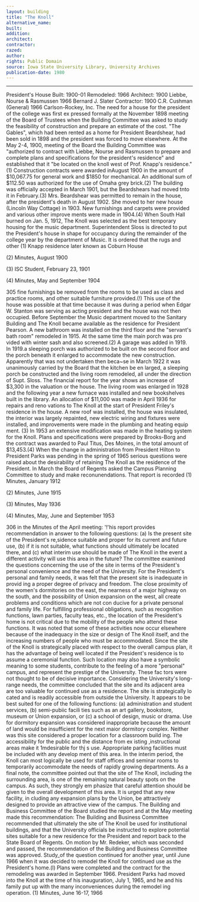 ```yaml
---
layout: building
title: "The Knoll"
alternative_name: 
built: 
addition:
architect: 
contractor: 
razed: 
author:
rights: Public Domain
source: Iowa State University Library, University Archives
publication-date: 1980 
---
```

---

President's House 
Built: 1900-01 Remodeled: 1966 Architect: 1900 Liebbe, Nourse & Rasmussen 1966 Bernard J. Slater Contractor: 1900 C.R. Cushman (General) 1966 Carlson-Rockey, Inc. 
The need for a house for the president of the college was first ex pressed formally at the November 1898 meeting of the Board of Trustees when the Building Committee was asked to study the feasibility of construction and prepare an estimate of the cost. "The Gables", which had been rented as a home for President Beardshear, had been sold in 1898 and the president was forced to move elsewhere. 
At the May 2-4, 1900, meeting of the Board the Building Committee was "authorized to contract with Liebbe, Nourse and Rasmussen to prepare and complete plans and specifications for the president's residence" and established that it "be located on the knoll west of Prof. Knapp's residence." (1) 
Construction contracts were awarded inAugust 1900 in the amount of $10,067.75 for general work and $1850 for mechanical. An additional sum of $112.50 was authorized for the use of Omaha grey brick.(2) The building was officially accepted in March 1901, but the Beardshears had moved tnto it in February.(3) Mrs. Beardshear was permitted to remain in the house, after the president's death in August 1902. She moved to her new house (Lincoln Way Cottage) in 1903. 
New furnishings and carpets were provided and various other improve ments were made in 1904.(4) 
When South Hall burned on Jan. 5, 1912, The Knoll was selected as the best temporary housing for the music department. 
Superintendent Sloss is directed to put the President's house in shape for occupancy during the remainder of the college year by the department of Music. It is ordered that the rugs and other 
(1) 
Knapp residence later known as Coburn House 

(2) 
Minutes, August 1900 

(3) 
ISC Student, February 23, 1901 

(4) 
Minutes, May and September 1904 


305 
fine furnishings be removed from the rooms to be used as class 
and practice rooms, and other suitable furniture provided.(!) 
This use of the house was possible at that time because it was during a period when Edgar W. Stanton was serving as acting president and the house was not then occupied. Before September the Music department moved to the Sanitary Building and The Knoll became available as the 
residence for President Pearson. 
A new bathroom was installed on the third floor and the "servant's bath room" remodeled in 1915. At the same time the main porch was pro vided with winter sash and also screened.(2) A garage was added in 1919. In 1919.a sleeping porch was authorized to be built on the second floor and the porch beneath it enlarged to accommodate the new construction. Apparently that was not undertaken then beca~se in March 1922 it was unanimously carried by the Board that the kitchen be en larged, a sleeping porch be constructed and the living room remodeled, all under the direction of Supt. Sloss. The financial report for the year shows an increase of $3,300 in the valuation or the house. 
The living room was enlarged in 1928 and the following year a new 
furnace was installed and new bookshelves built in the library. 
An allocation of $11,000 was made in April 1936 for repairs and reno vations to The Knoll at the start of President Friley's residence in the house. A new roof was installed, the house was insulated, the interior was largely repainted, new electric wiring and fixtures were installed, and improvements were made in the plumbing and heating equip ment. (3) 
In 1953 an extensive modification was made in the heating system for 
the Knoll. Plans and specifications were prepared by Brooks-Borg 
and the contract was awarded to Paul Titus, Des Moines, in the total 
amount of $13,453.(4) 
When the change in administration from President Hilton to President 
Parks was pending in the spring of 1965 serious questions were raised 
about the desirability of retaining The Knoll as the residence of the 
President. In March the Board of Regents asked the Campus Planning 
Committee to study and make reconunendations. That report is recorded 
(1) 
Minutes, January 1912 

(2) 
Minutes, June 1915 

(3) 
Minutes, May 1936 

(4) 
Minutes, May, June and September 1953 


306 
in the Minutes of the April meeting: 
'!'his report provides recommendation in answer to the following questions: (a) Is the present site of the President's re,sidence suitable and proper for its current and future use, (b) if it is not suitable, what functions should ultimately be located there, and (c) what interim use should be made of The Knoll in the event a different activity will use this area in the future? 
The committee examined the questions concerning the use of the site in terms of the President's personal convenience and the need of the University. For the President's personal and family needs, it was felt that the present site is inadequate in provid ing a proper degree of privacy and freedom. The close proximity of the women's dormitories on the east, the nearness of a major highway on the south, and the possibility of Union expansion on the west, all create problems and conditions which are not con ducive for a private personal and family life. For fulfilling professional obligations, such as recognition functions, lawn parties, faculty teas, etc., the location of the President's home is not critical due to the mobility of the people who attend these functions.   It was noted that some of these activities now occur elsewhere because of the inadequacy in the size or design of The Knoll itself, and the increasing numbers of people who must be accommodated. 
Since the site of the Knoll is strategically placed with respect to the overall campus plan, it has the advantage of being well located if the President's residence is to assume a ceremonial function. Such location may also have a symbolic meaning to some students, contribute to the feeling of a more "personal" campus, and represent the prestige of the University. These fac tors were not thought to be of decisive importance. 
Considering the University's long-range needs, the committee concluded that the site and its adjacent area are too valuable for continued use as a residence. The site is strategically lo cated and is readily accessible from outside the University. It appears to be best suited for one of the following functions: 
(a) administration and student services, (b) semi-pubiic facili ties such as an art gallery, bookstore, museum or Union expansion, or (c) a school of design, music or drama. Use for dormitory expansion was considered inappropriate because the amount of land would be insufficient for the next maior dormitory complex. Neither was this site considered a proper location for a classroom build ing. The accessibility for the public and the distance from ex isting ,instructional areas make it 1mdesirable for thj s use. 
Appropriate parking facilities must be included with any develop ment of this area. 
In the interim period, the Knoll can most logically be used for staff offices and seminar rooms to temporarily accommodate the needs of rapidly growing departments. 
As a final note, the committee pointed out that the site of The Knoll, including the surrounding area, is one of the remaining natural beauty spots on the campus. As such, they strongly em phasize that careful attention should be given to the overall development of this area. It is urged that any new facility, in cluding any expansion plans by the Union, be attractively designed to provide an attractive view of the campus. 
The Building and Business Committee of the Board studied the report and at the May meeting made this recommendation: 
The Building and Business Committee recommended that ultimately the site of The Knoll be used for institutional buildings, and that the University officials be instructed to explore potential sites suitable for a new residence for the President and report back to the State Board of Regents. On motion by Mr. Redeker, which was seconded and passed, the recommendation of the Building and Business Committee was approved. 
Study_of the question continued for another year, until June 1966 when it was decided to remodel the Knoll for continued use as the President's home.(l) Plans were completed and the contract for the remodeling was awarded in September 1966. President Parks had moved into the Knoll at the time of his inauguration, July 1, 1965, and he and his family put up with the many inconveniences during the remodel ing operation. 
(1) Minutes, June 16-17, 1966